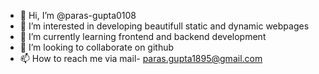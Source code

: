 - 👋 Hi, I’m @paras-gupta0108
- 👀 I’m interested in developing beautifull static and dynamic webpages
- 🌱 I’m currently learning frontend and backend development
- 💞️ I’m looking to collaborate on github
- 📫 How to reach me via mail- paras.gupta1895@gmail.com

<!---
paras-gupta0108/paras-gupta0108 is a ✨ special ✨ repository because its `README.md` (this file) appears on your GitHub profile.
You can click the Preview link to take a look at your changes.
--->
